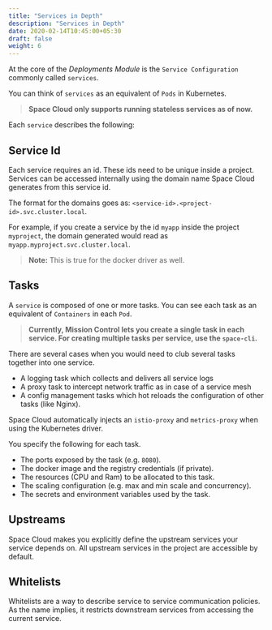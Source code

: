 ```yaml
---
title: "Services in Depth"
description: "Services in Depth"
date: 2020-02-14T10:45:00+05:30
draft: false
weight: 6
---
```


At the core of the _Deployments Module_ is the `Service Configuration` commonly called `services`.

You can think of `services` as an equivalent of `Pods` in Kubernetes.

> **Space Cloud only supports running stateless services as of now.**

Each `service` describes the following:

## Service Id

Each service requires an id. These ids need to be unique inside a project. Services can be accessed internally using the domain name Space Cloud generates from this service id.

The format for the domains goes as: `<service-id>.<project-id>.svc.cluster.local`.

For example, if you create a service by the id `myapp` inside the project `myproject`, the domain generated would read as `myapp.myproject.svc.cluster.local`.

> **Note:** This is true for the docker driver as well. 

## Tasks

A `service` is composed of one or more tasks. You can see each task as an equivalent of `Containers` in each `Pod`.

> **Currently, Mission Control lets you create a single task in each service. For creating multiple tasks per service, use the `space-cli`.**

There are several cases when you would need to club several tasks together into one service.
- A logging task which collects and delivers all service logs
- A proxy task to intercept network traffic as in case of a service mesh
- A config management tasks which hot reloads the configuration of other tasks (like Nginx).

Space Cloud automatically injects an `istio-proxy` and `metrics-proxy` when using the Kubernetes driver.

You specify the following for each task.
- The ports exposed by the task (e.g. `8080`).
- The docker image and the registry credentials (if private).
- The resources (CPU and Ram) to be allocated to this task.
- The scaling configuration (e.g. max and min scale and concurrency).
- The secrets and environment variables used by the task.

## Upstreams

Space Cloud makes you explicitly define the upstream services your service depends on. All upstream services in the project are accessible by default.

## Whitelists

Whitelists are a way to describe service to service communication policies. As the name implies, it restricts downstream services from accessing the current service.